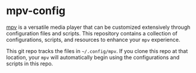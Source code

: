 # mpv-config

[mpv](https://mpv.io) is a versatile media player that can be customized extensively through configuration files and scripts. This repository contains a collection of configurations, scripts, and resources to enhance your `mpv` experience.

This git repo tracks the files in `~/.config/mpv`. If you clone this repo at that location, your `mpv` will automatically begin using the configurations and scripts in this repo.
